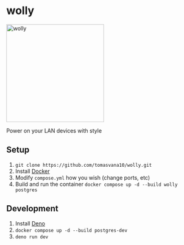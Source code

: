 # wolly

<img width="256" height="256" alt="wolly" src="https://github.com/user-attachments/assets/186e83ae-e920-4411-a659-04c38950cdf0" />

Power on your LAN devices with style

## Setup

1. `git clone https://github.com/tomasvana10/wolly.git`
2. Install [Docker](https://docs.docker.com/engine/install/)
3. Modify `compose.yml` how you wish (change ports, etc)
4. Build and run the container `docker compose up -d --build wolly postgres`

## Development

1. Install [Deno](https://docs.deno.com/runtime/getting_started/installation/)
2. `docker compose up -d --build postgres-dev`
3. `deno run dev`
